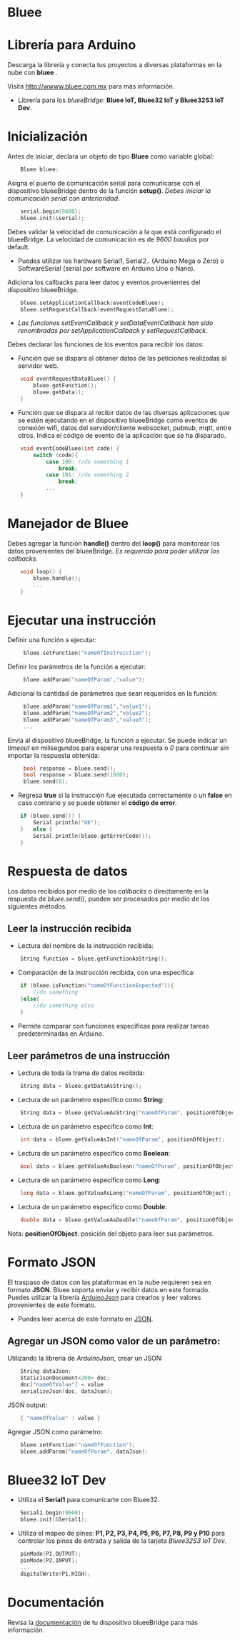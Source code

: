 # Bluee

Librería para Arduino
===========================================
Descarga la librería y conecta tus proyectos a diversas plataformas en la nube con **bluee** .

Visita http://wwww.bluee.com.mx para más información.

- Librería para los *blueeBridge*: **Bluee IoT, Bluee32 IoT y Bluee32S3 IoT Dev**.

# Inicialización

Antes de iniciar, declara un objeto de tipo **Bluee** como variable global:
``` C++
    Bluee bluee;
````
Asigna el puerto de comunicación serial para comunicarse con el dispositivo blueeBridge dentro de la función **setup()**. *Debes iniciar la comunicación serial con anterioridad*.
``` C++
    serial.begin(9600);
    bluee.init(&serial); 
````
Debes validar la velocidad de comunicación a la que está configurado el blueeBridge. La velocidad de comunicación es de *9600 baudios* por default.

- Puedes utilizar los hardware Serial1, Serial2.. (Arduino Mega o Zero) o SoftwareSerial (serial por software en Arduino Uno o Nano).

Adiciona los callbacks para leer datos y eventos provenientes del dispositivo blueeBridge.
``` C++
    bluee.setApplicationCallback(eventCodeBluee);
    bluee.setRequestCallback(eventRequestDataBluee);
````

- *Las funciones setEventCallback y setDataEventCallback han sido renombradas por setApplicationCallback y setRequestCallback*.

Debes declarar las funciones de los eventos para recibir los datos:

- Función que se dispara al obtener datos de las peticiones realizadas al servidor web.
``` C++
    void eventRequestDataBluee() {
		bluee.getFunction();
		bluee.getData();
    }
````
- Función que se dispara al recibir datos de las diversas aplicaciones que se estén ejecutando en el dispositivo blueeBridge como eventos de conexión wifi, datos del servidor/cliente websocket,  pubnub, mqtt, entre otros. Indica el código de evento de la aplicación que se ha disparado.
``` C++
    void eventCodeBluee(int code) {
	    switch (code){
		    case 100: //do something 1
			    break;
		    case 101: //do something 2
			    break;
		    ...
    }
````

# Manejador de Bluee

Debes agregar la función **handle()** dentro del **loop()** para monitorear los datos provenientes del blueeBridge. *Es requerido para poder utilizar los callbacks.*
``` C++
	void loop() {
	    bluee.handle();
	    ...
	}
````

# Ejecutar una instrucción

Definir una función a ejecutar:
``` C++
     bluee.setFunction("nameOfInstrucction");
````
Definir los parámetros de la función a ejecutar:
``` C++
     bluee.addParam("nameOfParam","value");
````
Adicional la cantidad de parámetros que sean requeridos en la función:
``` C++
     bluee.addParam("nameOfParam1","value1");
     bluee.addParam("nameOfParam2","value2");
     bluee.addParam("nameOfParam3","value3");
     ...
````
Envía al dispositivo blueeBridge, la función a ejecutar. Se puede indicar un *timeout* en milisegundos para esperar una respuesta o *0* para continuar sin importar la respuesta obtenida:
``` C++
     bool response = bluee.send();
     bool response = bluee.send(1000);
     bluee.send(0);
````
- Regresa **true** si la instrucción fue ejecutada correctamente o un **false** en caso contrario y se puede obtener el **código de error**.
``` C++
	if (bluee.send()) {
		Serial.println("OK");
	}   else {
		Serial.println(bluee.getErrorCode());
	}
````

# Respuesta de datos

Los datos recibidos por medio de los *callbacks* o directamente en la respuesta de *bluee.send()*, pueden ser procesados por medio de los siguientes métodos.

## Leer la instrucción recibida

- Lectura del nombre de la instrucción recibida:
``` C++
    String function = bluee.getFunctionAsString();
```
- Comparación de la instrucción recibida, con una específica:
``` C++
    if (bluee.isFunction("nameOfFunctionExpected")){
	    //do something
    }else{
	    //do something else
    }
```
- Permite comparar con funciones específicas para realizar tareas predeterminadas en Arduino.

## Leer parámetros de una instrucción

- Lectura de toda la trama de datos recibida:
``` C++
    String data = bluee.getDataAsString();
```
- Lectura de un parámetro específico como **String**:
``` C++
    String data = bluee.getValueAsString("nameOfParam", positionOfObject);
```
- Lectura de un parámetro específico como **Int**:
``` C++
    int data = bluee.getValueAsInt("nameOfParam", positionOfObject);
```
- Lectura de un parámetro específico como **Boolean**:
``` C++
    bool data = bluee.getValueAsBoolean("nameOfParam", positionOfObject);
```
- Lectura de un parámetro específico como **Long**:
``` C++
    long data = bluee.getValueAsLong("nameOfParam", positionOfObject);
```
- Lectura de un parámetro específico como **Double**:
``` C++
    double data = bluee.getValueAsDouble("nameOfParam", positionOfObject);
```
Nota: **positionOfObject**: posición del objeto para leer sus parámetros.

# Formato JSON

El traspaso de datos con las plataformas en la nube requieren sea en formato **JSON**. Bluee soporta enviar y recibir datos en este formado. Puedes utilizar la librería [ArduinoJson] para crearlos y leer valores provenientes de este formato.

- Puedes leer acerca de este formato en [JSON].

## Agregar un JSON como valor de un parámetro:

Utilizando la librería de *ArduinoJson*, crear un JSON:
``` C++
	String dataJson;  
	StaticJsonDocument<200> doc;
	doc["nameOfValue"] = value
	serializeJson(doc, dataJson);
```
JSON output:
``` C++
    { "nameOfValue" : value }
```
Agregar JSON como parámetro:
``` C++
	bluee.setFunction("nameOfFunction");
	bluee.addParam("nameOfParam", dataJson);
```

# Bluee32 IoT Dev 

- Utiliza el **Serial1** para comunicarte con Bluee32.

``` C++
    Serial1.begin(9600);
    bluee.init(&Serial1);
```

- Utiliza el mapeo de pines: **P1, P2, P3, P4, P5, P6, P7, P8, P9 y P10** para controlar los pines de entrada y salida de la tarjeta *Bluee32S3 IoT Dev*.

``` C++
    pinMode(P1,OUTPUT);
    pinMode(P2,INPUT);
    ...
    digitalWrite(P1,HIGH);
```
# Documentación

Revisa la [documentación] de tu dispositivo blueeBridge para más información.
 
[documentación]: <https://bluee.com.mx/pages/ecosistema/documentacion>
  
[ArduinoJson]: <https://arduinojson.org/>

[JSON]: <https://www.json.org/json-es.html>